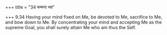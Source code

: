 +++
title = "34 मन्मना भव"

+++
9.34 Having your mind fixed on Me, be devoted to Me, sacrifice to Me,
and bow down to Me. By concentrating your mind and accepting Me as the
supreme Goal, you shall surely attain Me who am thus the Self.

